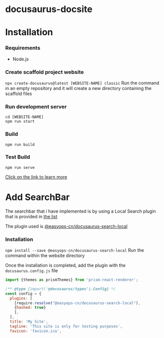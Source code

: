 # docusaurus-docsite

# Installation

### Requirements
- Node.js

### Create scaffold project website
`npx create-docusaurus@latest [WEBSITE-NAME] classic`
Run the command in an empty repository and it will create a new directory containing the scaffold files

### Run development server
```npm
cd [WEBSITE-NAME]
npm run start
```

### Build 
```npm
npm run build
```

### Test Build 
```npm
npm run serve
```

[Click on the link to learn more](https://docusaurus.io/docs/installation)

# Add SearchBar
The searchbar that i have implemented is by using a Local Search plugin that is provided in [the list](https://docusaurus.io/community/resources#search)

The plugin used is [@easyops-cn/docusaurus-search-local](https://github.com/easyops-cn/docusaurus-search-local)

### Installation
`npm install --save @easyops-cn/docusaurus-search-local`
Run the command within the website directory

Once the installation is completed, add the plugin with the `docusaurus.config.js` file
```docusaurus.config.js
import {themes as prismThemes} from 'prism-react-renderer';

/** @type {import('@docusaurus/types').Config} */
const config = {
  plugins: [
    [require.resolve("@easyops-cn/docusaurus-search-local"),
    {hashed: true}
    ],
  ],
  title: 'My Site',
  tagline: 'This site is only for testing purposes',
  favicon: 'favicon.ico',
```